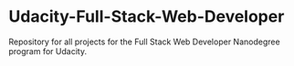 # Udacity-Full-Stack-Web-Developer
Repository for all projects for the Full Stack Web Developer Nanodegree program for Udacity.